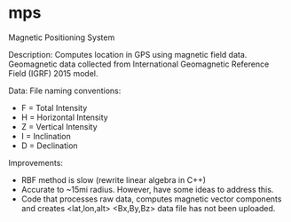 # mps
Magnetic Positioning System

Description:
Computes location in GPS using magnetic field data. 
Geomagnetic data collected from International Geomagnetic Reference Field (IGRF) 2015 model.

Data:
File naming conventions:
- F = Total Intensity
- H = Horizontal Intensity
- Z = Vertical Intensity
- I = Inclination
- D = Declination

Improvements:
- RBF method is slow (rewrite linear algebra in C++) 
- Accurate to ~15mi radius. However, have some ideas to address this. 
- Code that processes raw data, computes magnetic vector components and creates <lat,lon,alt> <Bx,By,Bz> data file has not been uploaded. 

